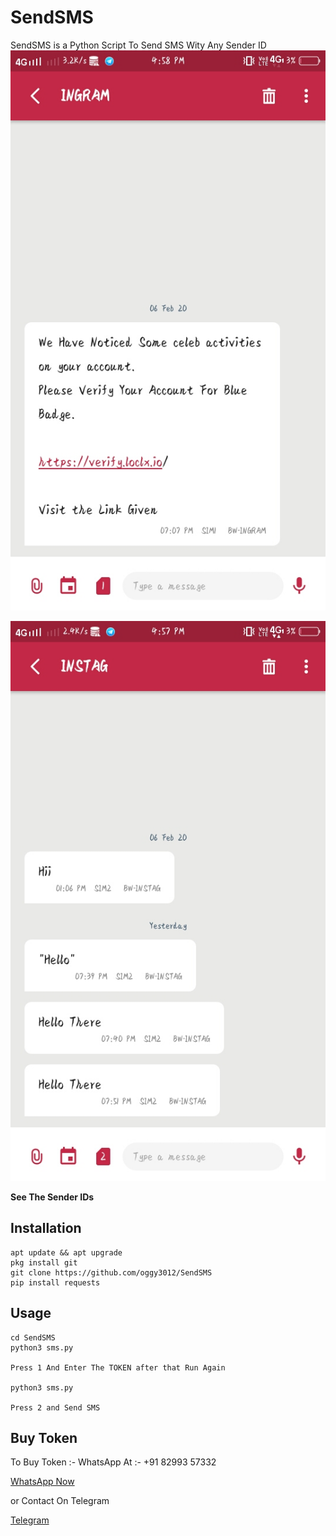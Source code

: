 # SendSMS

SendSMS is a Python Script  To Send SMS Wity Any Sender ID
![Alt text](Screenshot_20200209_165817.jpg)

![Alt text](Screenshot_20200209_165724.jpg)

**See The Sender IDs**


## Installation

```
apt update && apt upgrade
pkg install git
git clone https://github.com/oggy3012/SendSMS
pip install requests
```

## Usage

```
cd SendSMS
python3 sms.py

Press 1 And Enter The TOKEN after that Run Again

python3 sms.py

Press 2 and Send SMS

```

## Buy Token

To Buy Token :- WhatsApp  At :- +91 82993 57332

[WhatsApp Now](https://wa.me/918299357332)

or Contact  On Telegram  

[Telegram](t.me/this_is_space)

